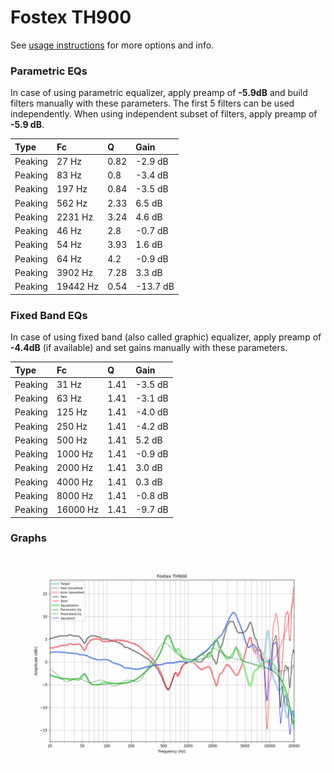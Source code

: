 # Fostex TH900
See [usage instructions](https://github.com/jaakkopasanen/AutoEq#usage) for more options and info.

### Parametric EQs
In case of using parametric equalizer, apply preamp of **-5.9dB** and build filters manually
with these parameters. The first 5 filters can be used independently.
When using independent subset of filters, apply preamp of **-5.9 dB**.

| Type    | Fc       |    Q | Gain     |
|:--------|:---------|:-----|:---------|
| Peaking | 27 Hz    | 0.82 | -2.9 dB  |
| Peaking | 83 Hz    | 0.8  | -3.4 dB  |
| Peaking | 197 Hz   | 0.84 | -3.5 dB  |
| Peaking | 562 Hz   | 2.33 | 6.5 dB   |
| Peaking | 2231 Hz  | 3.24 | 4.6 dB   |
| Peaking | 46 Hz    | 2.8  | -0.7 dB  |
| Peaking | 54 Hz    | 3.93 | 1.6 dB   |
| Peaking | 64 Hz    | 4.2  | -0.9 dB  |
| Peaking | 3902 Hz  | 7.28 | 3.3 dB   |
| Peaking | 19442 Hz | 0.54 | -13.7 dB |

### Fixed Band EQs
In case of using fixed band (also called graphic) equalizer, apply preamp of **-4.4dB**
(if available) and set gains manually with these parameters.

| Type    | Fc       |    Q | Gain    |
|:--------|:---------|:-----|:--------|
| Peaking | 31 Hz    | 1.41 | -3.5 dB |
| Peaking | 63 Hz    | 1.41 | -3.1 dB |
| Peaking | 125 Hz   | 1.41 | -4.0 dB |
| Peaking | 250 Hz   | 1.41 | -4.2 dB |
| Peaking | 500 Hz   | 1.41 | 5.2 dB  |
| Peaking | 1000 Hz  | 1.41 | -0.9 dB |
| Peaking | 2000 Hz  | 1.41 | 3.0 dB  |
| Peaking | 4000 Hz  | 1.41 | 0.3 dB  |
| Peaking | 8000 Hz  | 1.41 | -0.8 dB |
| Peaking | 16000 Hz | 1.41 | -9.7 dB |

### Graphs
![](./Fostex%20TH900.png)